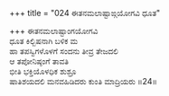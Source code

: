 +++
title = "024 ಈತನಮಲಾಷ್ಟಾಙ್ಗಯೋಗವಿ ಧೂತ"

+++
ಈತನಮಲಾಷ್ಟಾಂಗಯೋಗವಿ  
ಧೂತ ಕಿಲ್ಬಿಷನಾಗಿ ಬಳಿಕ ಮ  
ಹಾ ತಪಸ್ವಿಗಳೊಳಗೆ ಸಂದನು ತೀವ್ರ ತೇಜದಲಿ  
ಆ ತಪೋನಿಷ್ಠಂಗೆ ತಾವತಿ  
ಭೀತಿ ಭಕ್ತಿಯೊಳಧಿಕ ಶುಶ್ರೂ  
ಷಾತಿಶಯದಲಿ ಮನವಹಿಡಿದರು ಕುಂತಿ ಮಾದ್ರಿಯರು     ॥24॥